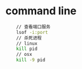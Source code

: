 # command line

``` bash
    // 查看端口服务
    lsof -i:port
    // 杀死进程
    // linux
    kill pid
    // osx
    kill -9 pid
```

